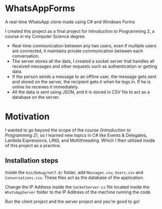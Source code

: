# WhatsAppForms

A real-time WhatsApp clone made using C# and Windows Forms

I created this project as a final project for Introduction to Programming 2, a course in my Computer Science degree.

- Real-time communication between any two users, even if multiple users are connected, it maintains private communication between each conversation.
- The server stores all the data, I created a socket server that handles all received messages and other requests such as authentication or getting data.
- If the person sends a message to an offline user, the message gets sent and stored on the server, the recipient gets it when he logs in. If he is online he receives it immediately.
- All the data is sent using JSON, and it is stored in CSV file to act as a database on the server.

# Motivation

I wanted to go beyond the scope of the course _(Introduction to Programming 2)_, so I learned new topics in C# like Events & Delegates, Lambda Expressions, LINQ, and Multithreading.
Which I then utilized inside of this project as a practice.

## Installation steps

Inside the `bin/Debug/net7.0/` folder, add `Messages.csv`, `Users.csv` and `Conversations.csv`. These files act as the database of the application.

Change the IP Address inside the `SocketServer.cs` file located inside the `WhatsAppServer` folder to the IP Address of the machine running the code.

Run the client project and the server project and you're good to go!
